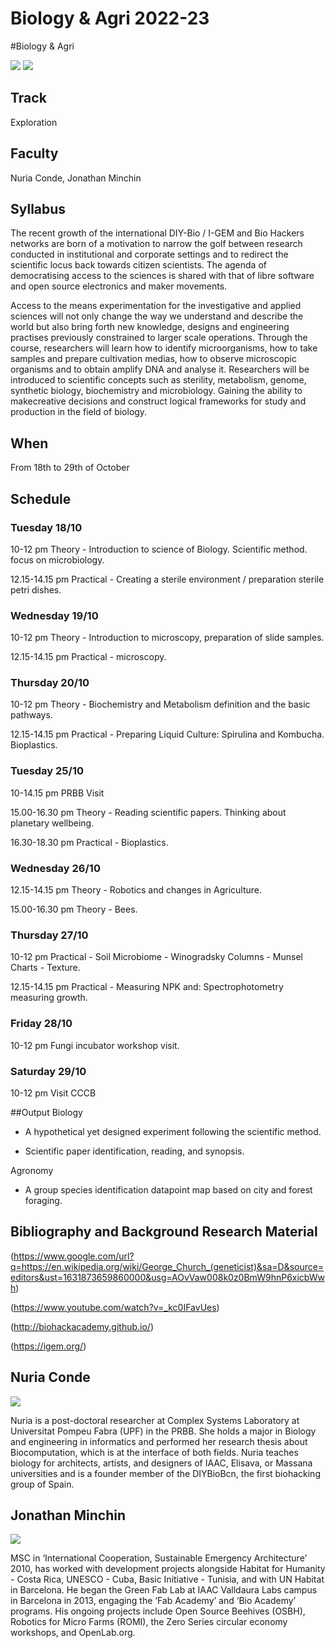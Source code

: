 Biology & Agri 2022-23
========
#Biology & Agri


![](images/bio&agri_1.jpg)
![](images/bio&agri_2.jpg)

## Track
 Exploration

## Faculty
Nuria Conde, Jonathan Minchin


## Syllabus

The recent growth of the international DIY-Bio / I-GEM and Bio Hackers networks are born of a motivation to narrow the golf between research conducted in institutional and corporate settings and to redirect the scientific locus back towards citizen scientists. The agenda of democratising access to the sciences is shared with that of libre software and open source electronics and maker movements.

Access to the means experimentation for the investigative and applied sciences will not only change the way we understand and describe the world but also bring forth new knowledge, designs and engineering practises previously constrained to larger scale operations. Through the course, researchers will learn how to identify microorganisms, how to take samples and prepare cultivation medias, how to observe microscopic organisms and to obtain amplify DNA and analyse it. Researchers will be introduced to scientific concepts such as sterility, metabolism, genome, synthetic biology, biochemistry and microbiology. Gaining the ability to makecreative decisions and construct logical frameworks for study and production in the field of biology.



## When  
From 18th to 29th of October


## Schedule

### Tuesday 18/10


10-12 pm
Theory - Introduction to science of Biology. Scientific method. focus on microbiology.

12.15-14.15 pm
Practical - Creating a sterile environment / preparation sterile petri dishes.

### Wednesday 19/10

10-12 pm
Theory - Introduction to microscopy, preparation of slide samples.

12.15-14.15 pm
Practical - microscopy.

### Thursday 20/10

10-12 pm
Theory - Biochemistry and Metabolism definition and the basic pathways.

12.15-14.15 pm
Practical - Preparing Liquid Culture: Spirulina and Kombucha. Bioplastics.

### Tuesday 25/10

10-14.15 pm
PRBB Visit

15.00-16.30 pm
Theory - Reading scientific papers. Thinking about planetary wellbeing.  

16.30-18.30 pm
Practical - Bioplastics.

### Wednesday 26/10

12.15-14.15 pm
Theory - Robotics and changes in Agriculture.

15.00-16.30 pm
Theory - Bees.

### Thursday 27/10

10-12 pm
Practical - Soil Microbiome - Winogradsky Columns - Munsel Charts - Texture.

12.15-14.15 pm
Practical - Measuring NPK and: Spectrophotometry measuring growth.

### Friday 28/10

10-12 pm
Fungi incubator workshop visit.

### Saturday 29/10

10-12 pm
Visit CCCB


##Output
Biology

- A hypothetical yet designed experiment following the scientific method.

- Scientific paper identification, reading, and synopsis.

Agronomy

- A group species identification datapoint map based on city and forest foraging.



## Bibliography and Background Research Material

(https://www.google.com/url?q=https://en.wikipedia.org/wiki/George_Church_(geneticist)&sa=D&source=editors&ust=1631873659860000&usg=AOvVaw008k0z0BmW9hnP6xicbWwh)

(https://www.youtube.com/watch?v=_kc0IFavUes)

(http://biohackacademy.github.io/)

(https://igem.org/)

## Nuria Conde

![](../../../assets/images/faculty_photos/nuria_conde.jpg)

Nuria is a post-doctoral researcher at Complex Systems Laboratory at Universitat Pompeu Fabra (UPF) in the PRBB. She holds a major in Biology and engineering in informatics and performed her research thesis about Biocomputation, which is at the interface of both fields. Nuria teaches biology for architects, artists, and designers of IAAC, Elisava, or Massana universities and is a founder member of the DIYBioBcn, the first biohacking group of Spain.

<!-- [Email Address](nuriacondepueyo@gmail.com) -->


## Jonathan Minchin

![](../../../assets/images/faculty_photos/jonathan_minchin.jpg)

MSC in ‘International Cooperation, Sustainable Emergency Architecture’ 2010, has worked with development projects alongside Habitat for Humanity - Costa Rica, UNESCO - Cuba, Basic Initiative - Tunisia, and with UN Habitat in Barcelona. He began the Green Fab Lab at IAAC Valldaura Labs campus in Barcelona in 2013, engaging the ‘Fab Academy’ and ‘Bio Academy’ programs. His ongoing projects include Open Source Beehives (OSBH), Robotics for Micro Farms (ROMI), the Zero Series circular economy workshops, and OpenLab.org.

<!-- [Email Address](jonathan@ecologicalinteraction.org)

[Website](www.diybcn.org)

[Website](www.ecologicalinteraction.org)

[Instagram Account](ecological.interaction)

[Twitter](@eco_interact)

[Twitter]( @diybiobcn) -->
